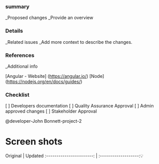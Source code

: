 ### summary

 _Proposed changes
 _Provide an overview

### Details

_Related issues
_Add more context to describe the changes.

### References

 _Additional info

[Angular - Website] (<https://angular.io/>)
[Node] (<https://nodejs.org/en/docs/guides/>)

### Checklist

[ ] Developers documentation
[ ] Quality Assurance  Approval
[ ] Admin approved changes
[ ] Stakeholder Approval

@developer-John Bonnett-project-2

# Screen shots

Original          |       Updated
:-----------------------: | :-------------------::bulb:
